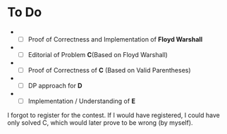# To Do
* - [ ] Proof of Correctness and Implementation of **Floyd Warshall**    
* - [ ] Editorial of Problem **C**(Based on Floyd Warshall)    
* - [ ] Proof of Correctness of **C** (Based on Valid Parentheses)   
* - [ ] DP approach for **D**   
* - [ ] Implementation / Understanding of **E**     

I forgot to register for the contest. If I would have registered, I could have only solved C, which would later prove to be wrong (by myself).
